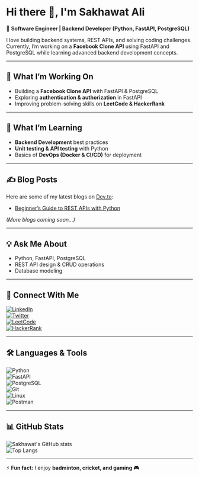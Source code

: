 # Hi there 👋, I'm Sakhawat Ali  

🚀 **Software Engineer | Backend Developer (Python, FastAPI, PostgreSQL)**  

I love building backend systems, REST APIs, and solving coding challenges. Currently, I’m working on a **Facebook Clone API** using FastAPI and PostgreSQL while learning advanced backend development concepts.  

---

## 🔭 What I’m Working On
- Building a **Facebook Clone API** with FastAPI & PostgreSQL  
- Exploring **authentication & authorization** in FastAPI  
- Improving problem-solving skills on **LeetCode & HackerRank**  

---

## 🌱 What I’m Learning
- **Backend Development** best practices  
- **Unit testing & API testing** with Python  
- Basics of **DevOps (Docker & CI/CD)** for deployment  

---

## ✍️ Blog Posts  
Here are some of my latest blogs on [Dev.to](https://dev.to/your-username):  

- [Beginner’s Guide to REST APIs with Python](https://dev.to/your-username)

*(More blogs coming soon…)*  

---

## 💡 Ask Me About
- Python, FastAPI, PostgreSQL  
- REST API design & CRUD operations  
- Database modeling  

---

## 🤝 Connect With Me  
[![LinkedIn](https://img.shields.io/badge/-LinkedIn-0077B5?logo=linkedin&logoColor=white&style=flat)](https://www.linkedin.com/in/sakahawat-ali-1b6b022a0/)  
[![Twitter](https://img.shields.io/badge/-Twitter-1DA1F2?logo=twitter&logoColor=white&style=flat)](https://x.com/msakhawatali132?s=21)  
[![LeetCode](https://img.shields.io/badge/-LeetCode-FFA116?logo=leetcode&logoColor=white&style=flat)](https://leetcode.com/u/msakhawatali131/)  
[![HackerRank](https://img.shields.io/badge/-HackerRank-2EC866?logo=hackerrank&logoColor=white&style=flat)](https://www.hackerrank.com/profile/msakhawatali131)  

---

## 🛠️ Languages & Tools
![Python](https://img.shields.io/badge/-Python-3776AB?logo=python&logoColor=white&style=flat)  
![FastAPI](https://img.shields.io/badge/-FastAPI-009688?logo=fastapi&logoColor=white&style=flat)  
![PostgreSQL](https://img.shields.io/badge/-PostgreSQL-336791?logo=postgresql&logoColor=white&style=flat)  
![Git](https://img.shields.io/badge/-Git-F05032?logo=git&logoColor=white&style=flat)  
![Linux](https://img.shields.io/badge/Linux-FCC624?logo=linux&logoColor=black&style=flat)  
![Postman](https://img.shields.io/badge/-Postman-FF6C37?logo=postman&logoColor=white&style=flat)  

---

## 📊 GitHub Stats  
![Sakhawat's GitHub stats](https://github-readme-stats.vercel.app/api?username=msakhawatali&show_icons=true&theme=tokyonight)  
![Top Langs](https://github-readme-stats.vercel.app/api/top-langs/?username=msakhawatali&layout=compact&theme=tokyonight)  

---

⚡ **Fun fact:** I enjoy **badminton, cricket, and gaming 🎮**  
